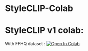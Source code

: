 # StyleCLIP-Colab

# StyleCLIP v1 colab:
With FFHQ dataset : [![Open In Colab](https://colab.research.google.com/assets/colab-badge.svg)](https://colab.research.google.com/github/justinjohn0306/StyleCLIP-Colab/blob/main/StyleCLIP_v1.ipynb)
